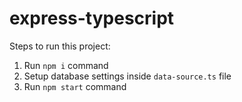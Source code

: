 # express-typescript

Steps to run this project:

1. Run `npm i` command
2. Setup database settings inside `data-source.ts` file
3. Run `npm start` command
